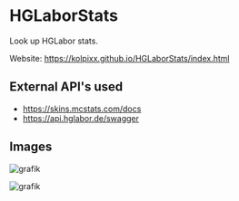 # HGLaborStats

Look up HGLabor stats.

Website: https://kolpixx.github.io/HGLaborStats/index.html

## External API's used

- https://skins.mcstats.com/docs
- https://api.hglabor.de/swagger

## Images

![grafik](https://github.com/user-attachments/assets/de95a6c0-742b-443b-bbc5-cf696a0426cc)

![grafik](https://github.com/user-attachments/assets/d78feb98-aa23-4985-bda6-028d530000e0)
